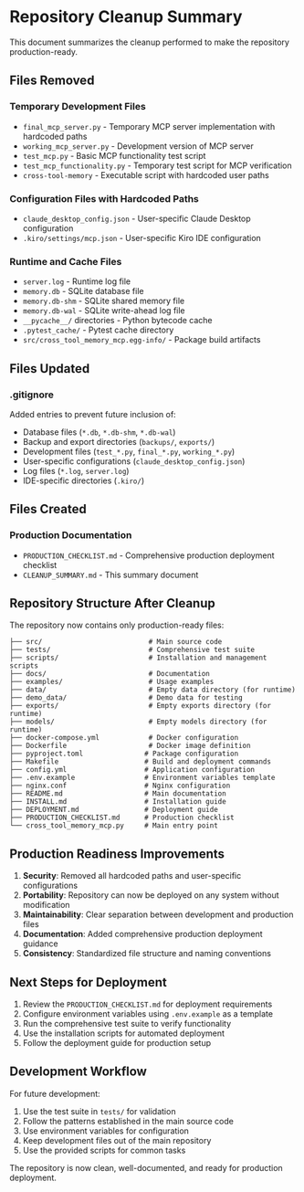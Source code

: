 # Repository Cleanup Summary

This document summarizes the cleanup performed to make the repository production-ready.

## Files Removed

### Temporary Development Files
- `final_mcp_server.py` - Temporary MCP server implementation with hardcoded paths
- `working_mcp_server.py` - Development version of MCP server
- `test_mcp.py` - Basic MCP functionality test script
- `test_mcp_functionality.py` - Temporary test script for MCP verification
- `cross-tool-memory` - Executable script with hardcoded user paths

### Configuration Files with Hardcoded Paths
- `claude_desktop_config.json` - User-specific Claude Desktop configuration
- `.kiro/settings/mcp.json` - User-specific Kiro IDE configuration

### Runtime and Cache Files
- `server.log` - Runtime log file
- `memory.db` - SQLite database file
- `memory.db-shm` - SQLite shared memory file
- `memory.db-wal` - SQLite write-ahead log file
- `__pycache__/` directories - Python bytecode cache
- `.pytest_cache/` - Pytest cache directory
- `src/cross_tool_memory_mcp.egg-info/` - Package build artifacts

## Files Updated

### .gitignore
Added entries to prevent future inclusion of:
- Database files (`*.db`, `*.db-shm`, `*.db-wal`)
- Backup and export directories (`backups/`, `exports/`)
- Development files (`test_*.py`, `final_*.py`, `working_*.py`)
- User-specific configurations (`claude_desktop_config.json`)
- Log files (`*.log`, `server.log`)
- IDE-specific directories (`.kiro/`)

## Files Created

### Production Documentation
- `PRODUCTION_CHECKLIST.md` - Comprehensive production deployment checklist
- `CLEANUP_SUMMARY.md` - This summary document

## Repository Structure After Cleanup

The repository now contains only production-ready files:

```
├── src/                          # Main source code
├── tests/                        # Comprehensive test suite
├── scripts/                      # Installation and management scripts
├── docs/                         # Documentation
├── examples/                     # Usage examples
├── data/                         # Empty data directory (for runtime)
├── demo_data/                    # Demo data for testing
├── exports/                      # Empty exports directory (for runtime)
├── models/                       # Empty models directory (for runtime)
├── docker-compose.yml            # Docker configuration
├── Dockerfile                    # Docker image definition
├── pyproject.toml               # Package configuration
├── Makefile                     # Build and deployment commands
├── config.yml                   # Application configuration
├── .env.example                 # Environment variables template
├── nginx.conf                   # Nginx configuration
├── README.md                    # Main documentation
├── INSTALL.md                   # Installation guide
├── DEPLOYMENT.md                # Deployment guide
├── PRODUCTION_CHECKLIST.md      # Production checklist
└── cross_tool_memory_mcp.py     # Main entry point
```

## Production Readiness Improvements

1. **Security**: Removed all hardcoded paths and user-specific configurations
2. **Portability**: Repository can now be deployed on any system without modification
3. **Maintainability**: Clear separation between development and production files
4. **Documentation**: Added comprehensive production deployment guidance
5. **Consistency**: Standardized file structure and naming conventions

## Next Steps for Deployment

1. Review the `PRODUCTION_CHECKLIST.md` for deployment requirements
2. Configure environment variables using `.env.example` as a template
3. Run the comprehensive test suite to verify functionality
4. Use the installation scripts for automated deployment
5. Follow the deployment guide for production setup

## Development Workflow

For future development:

1. Use the test suite in `tests/` for validation
2. Follow the patterns established in the main source code
3. Use environment variables for configuration
4. Keep development files out of the main repository
5. Use the provided scripts for common tasks

The repository is now clean, well-documented, and ready for production deployment.